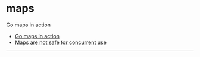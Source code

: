 maps
=======================

Go maps in action
- [Go maps in action](https://go.dev/blog/maps)
- [Maps are not safe for concurrent use](https://go.dev/doc/faq#atomic_maps)





-----------------------------------------------------------------------------------------------------